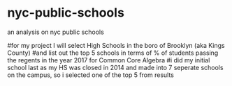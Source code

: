 # nyc-public-schools
an analysis on nyc public schools

#for my project I will select High Schools in the boro of Brooklyn (aka Kings County) 
#and list out the top 5 schools in terms of % of students passing the regents in the year 2017 for Common Core Algebra
#i did my initial school last as my HS was closed in 2014 and made into 7 seperate schools on the campus, so i selected one of the top 5 from results

